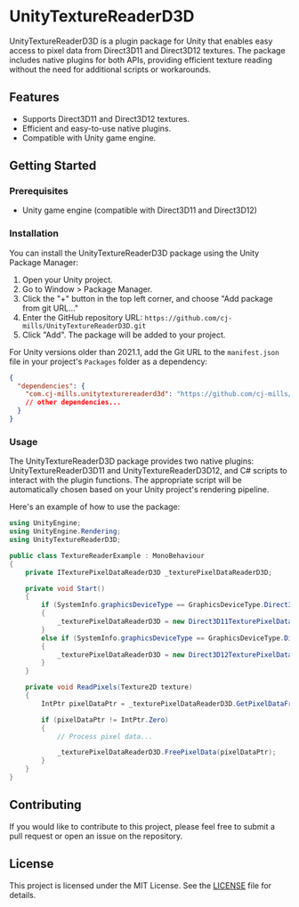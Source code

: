 # UnityTextureReaderD3D

UnityTextureReaderD3D is a plugin package for Unity that enables easy access to pixel data from Direct3D11 and Direct3D12 textures. The package includes native plugins for both APIs, providing efficient texture reading without the need for additional scripts or workarounds.

## Features

- Supports Direct3D11 and Direct3D12 textures.
- Efficient and easy-to-use native plugins.
- Compatible with Unity game engine.

## Getting Started

### Prerequisites

- Unity game engine (compatible with Direct3D11 and Direct3D12)

### Installation

You can install the UnityTextureReaderD3D package using the Unity Package Manager:

1. Open your Unity project.
2. Go to Window > Package Manager.
3. Click the "+" button in the top left corner, and choose "Add package from git URL..."
4. Enter the GitHub repository URL: `https://github.com/cj-mills/UnityTextureReaderD3D.git`
5. Click "Add". The package will be added to your project.

For Unity versions older than 2021.1, add the Git URL to the `manifest.json` file in your project's `Packages` folder as a dependency:

```json
{
  "dependencies": {
    "com.cj-mills.unitytexturereaderd3d": "https://github.com/cj-mills/UnityTextureReaderD3D.git",
    // other dependencies...
  }
}
```



### Usage

The UnityTextureReaderD3D package provides two native plugins: UnityTextureReaderD3D11 and UnityTextureReaderD3D12, and C# scripts to interact with the plugin functions. The appropriate script will be automatically chosen based on your Unity project's rendering pipeline.

Here's an example of how to use the package:


```c#
using UnityEngine;
using UnityEngine.Rendering;
using UnityTextureReaderD3D;

public class TextureReaderExample : MonoBehaviour
{
    private ITexturePixelDataReaderD3D _texturePixelDataReaderD3D;

    private void Start()
    {
        if (SystemInfo.graphicsDeviceType == GraphicsDeviceType.Direct3D11)
        {
            _texturePixelDataReaderD3D = new Direct3D11TexturePixelDataReader();
        }
        else if (SystemInfo.graphicsDeviceType == GraphicsDeviceType.Direct3D12)
        {
            _texturePixelDataReaderD3D = new Direct3D12TexturePixelDataReader();
        }
    }

    private void ReadPixels(Texture2D texture)
    {
        IntPtr pixelDataPtr = _texturePixelDataReaderD3D.GetPixelDataFromTexture(texture.GetNativeTexturePtr());

        if (pixelDataPtr != IntPtr.Zero)
        {
            // Process pixel data...

            _texturePixelDataReaderD3D.FreePixelData(pixelDataPtr);
        }
    }
}
```



## Contributing

If you would like to contribute to this project, please feel free to submit a pull request or open an issue on the repository.



## License

This project is licensed under the MIT License. See the [LICENSE](Documentation~/LICENSE) file for details.
